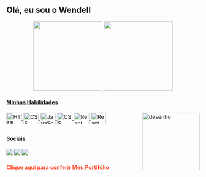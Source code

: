 ## Olá, eu sou o Wendell

<div align="center">
  <a href="https://github.com/wendellwcl">
  <img height="180em" src="https://github-readme-stats.vercel.app/api?username=wendellwcl&show_icons=trueinclude_all_commits=true&count_private=true&bg_color=135DEG,FF4E33,FF8226&title_color=F4F4FA&text_color=F4F4FA&icon_color=212529&border_color=F4F4FA&border_radius=30"/>
  <img height="180em" src="https://github-readme-stats.vercel.app/api/top-langs/?username=wendellwcl&layout=compact&langs_count=7&bg_color=135DEG,FF8226,FF4E33&title_color=F4F4FA&text_color=F4F4FA&icon_color=212529&border_color=F4F4FA&border_radius=30"/>    
</div>
  
#### Minhas Habilidades
<div>
    <img align="center" alt="HTML" height="30" width="40" src="https://cdn.jsdelivr.net/gh/devicons/devicon/icons/html5/html5-original.svg" />
    <img align="center" alt="CSS" height="30" width="40" src="https://cdn.jsdelivr.net/gh/devicons/devicon/icons/css3/css3-original.svg">
    <img align="center" alt="JavaScript" height="30" width="40" src="https://cdn.jsdelivr.net/gh/devicons/devicon/icons/javascript/javascript-plain.svg">
    <img align="center" alt="CSS" height="30" width="40" src="https://cdn.jsdelivr.net/gh/devicons/devicon/icons/bootstrap/bootstrap-original.svg">
    <img align="center" alt="React" height="30" width="40" src="https://cdn.jsdelivr.net/gh/devicons/devicon/icons/react/react-original.svg" />
    <img align="center" alt="React" height="30" width="40" src="https://cdn.jsdelivr.net/gh/devicons/devicon/icons/git/git-original.svg" />
    <img align="right" height="150" width="150" src="https://i.postimg.cc/Bt7vcw40/IMG-Github-README.png" alt="desenho"/>
</div>
  
##
  
#### Sociais
<div>
    <a href="https://www.linkedin.com/in/wendellwcl" target="_blank"><img src="https://img.shields.io/badge/-LinkedIn-%230077B5?style=for-the-badge&logo=linkedin&logoColor=white" target="_blank"></a>
    <a href = "mailto:wendell.wcl19@gmail.com"><img src="https://img.shields.io/badge/-Gmail-%23333?style=for-the-badge&logo=gmail&logoColor=white" target="_blank"></a>
    <a href="https://www.instagram.com/wendell.wcl/" target="_blank"><img src="https://img.shields.io/badge/-Instagram-%23E4405F?style=for-the-badge&logo=instagram&logoColor=white" target="_blank"></a>
</div>
  
#### <a href="https://wendellwcl.github.io" target="_blank" style="color:#FF4E33">Clique aqui para conferir Meu Portifólio</a>
